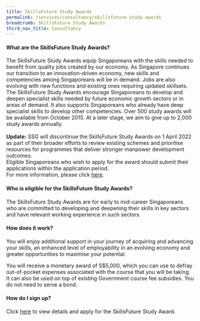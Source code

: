 ```yaml
---
title: SkillsFuture Study Awards
permalink: /services/consultancy/skillsfuture-study-awards
breadcrumb: SkillsFuture Study Awards
third_nav_title: Consultancy
---
```

<h4>What are the SkillsFuture Study Awards?</h4>
<p>The SkillsFuture Study Awards equip Singaporeans with the skills needed to benefit from quality jobs created by our economy. As Singapore continues our 
transition to an innovation-driven economy, new skills and competencies among Singaporeans will be in demand. Jobs are also evolving with new functions and 
existing ones requiring updated skillsets. The SkillsFuture Study Awards encourage Singaporeans to develop and deepen specialist skills needed by future 
economic growth sectors or in areas of demand. It also supports Singaporeans who already have deep specialist skills to develop other competencies. Over 500 
study awards will be available from October 2015. At a later stage, we aim to give up to 2,000 study awards annually. 
	<br><br><b>Update:</b> SSG will discontinue the SkillsFuture Study Awards on 1 April 2022 as part of their broader efforts to review existing schemes and prioritise resources for programmes that deliver stronger manpower development outcomes. 
	<br>Eligible Singaporeans who wish to apply for the award should submit their applications within the application period. <br>For more information, please click <a href="https://www.myskillsfuture.gov.sg/content/portal/en/career-resources/career-resources/education-career-personal-development/skillsfuture-funding-changes.html">here</a>.</p>

<h4>Who is eligible for the SkillsFuture Study Awards?</h4>
<p>The SkillsFuture Study Awards are for early to mid-career Singaporeans who are committed to developing and deepening their skills in key sectors and have 
relevant working experience in such sectors.</p>

<h4>How does it work?</h4>
<p>You will enjoy additional support in your journey of acquiring and advancing your skills, an enhanced level of employability in an evolving economy and 
greater opportunities to maximise your potential.</p>

<p>You will receive a monetary award of S$5,000, which you can use to defray out-of-pocket expenses associated with the course that you will be taking. It can also be used on top of existing Government course fee subsidies. You do not need to serve a bond.</p>

<h4>How do I sign up?</h4>
<p>Click <a href="https://www.skillsfuture.gov.sg/studyawards">here</a> to view details and apply for the SkillsFuture Study Award.